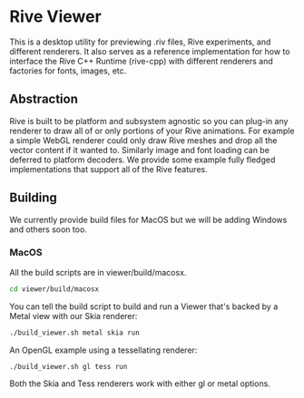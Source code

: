 # Rive Viewer
This is a desktop utility for previewing .riv files, Rive experiments, and different renderers. It also serves as a reference implementation for how to interface the Rive C++ Runtime (rive-cpp) with different renderers and factories for fonts, images, etc. 

## Abstraction
Rive is built to be platform and subsystem agnostic so you can plug-in any renderer to draw all of or only portions of your Rive animations. For example a simple WebGL renderer could only draw Rive meshes and drop all the vector content if it wanted to. Similarly image and font loading can be deferred to platform decoders. We provide some example fully fledged implementations that support all of the Rive features.

## Building
We currently provide build files for MacOS but we will be adding Windows and others soon too.
### MacOS
All the build scripts are in viewer/build/macosx.
```sh
cd viewer/build/macosx
```
You can tell the build script to build and run a Viewer that's backed by a Metal view with our Skia renderer:
```sh
./build_viewer.sh metal skia run
```
An OpenGL example using a tessellating renderer:
```sh
./build_viewer.sh gl tess run
```
Both the Skia and Tess renderers work with either gl or metal options.